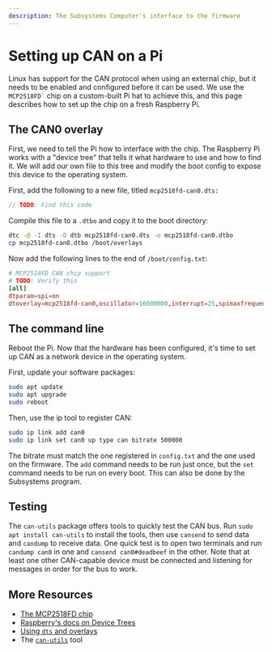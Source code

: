 ```yaml
---
description: The Subsystems Computer's interface to the firmware
---
```


# Setting up CAN on a Pi

Linux has support for the CAN protocol when using an external chip, but it needs to be enabled and configured before it can be used. We use the `` MCP2518FD` `` chip on a custom-built Pi hat to achieve this, and this page describes how to set up the chip on a fresh Raspberry Pi.

## The CAN0 overlay

First, we need to tell the Pi how to interface with the chip. The Raspberry Pi works with a "device tree" that tells it what hardware to use and how to find it. We will add our own file to this tree and modify the boot config to expose this device to the operating system.

First, add the following to a new file, titled `mcp2518fd-can0.dts:`

```groovy
// TODO: Find this code
```

Compile this file to a `.dtbo` and copy it to the boot directory:

```bash
dtc -@ -I dts -O dtb mcp2518fd-can0.dts -o mcp2518fd-can0.dtbo
cp mcp2518fd-can0.dtbo /boot/overlays
```

Now add the following lines to the end of `/boot/config.txt`:

```toml
# MCP2518FD CAN chip support
# TODO: Verify this
[all]
dtparam=spi=on
dtoverlay=mcp2518fd-can0,oscillator=16000000,interrupt=25,spimaxfrequency=1000000
```

## The command line

Reboot the Pi. Now that the hardware has been configured, it's time to set up CAN as a network device in the operating system.

First, update your software packages:

```bash
sudo apt update
sudo apt upgrade
sudo reboot
```

Then, use the ip tool to register CAN:

```bash
sudo ip link add can0
sudo ip link set can0 up type can bitrate 500000
```

The bitrate must match the one registered in `config.txt` and the one used on the firmware. The `add` command needs to be run just once, but the `set` command needs to be run on every boot. This can also be done by the Subsystems program.

## Testing

The `can-utils` package offers tools to quickly test the CAN bus. Run `sudo apt install can-utils` to install the tools, then use `cansend` to send data and `candump` to receive data. One quick test is to open two terminals and run `candump can0` in one and `cansend can0#deadbeef` in the other. Note that at least one other CAN-capable device must be connected and listening for messages in order for the bus to work.

## More Resources

* [The MCP2518FD chip](https://www.microchip.com/en-us/product/mcp2518fd)
* [Raspberry's docs on Device Trees](https://www.raspberrypi.com/documentation/computers/configuration.html#changing-the-default-pin-configuration)
* [Using `dts` and overlays](https://blog.stabel.family/raspberry-pi-4-device-tree/)
* The [`can-utils`](https://github.com/linux-can/can-utils) tool
